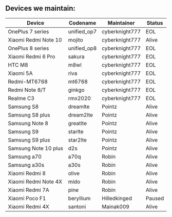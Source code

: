 ## Devices we maintain:

| Device               | Codename    | Maintainer         | Status   |
| -------------------- | ----------- | ---------------    | -----    |
| OnePlus 7 series     | unified_op7 | cyberknight777     |  EOL     |
| Xiaomi Redmi Note 10 | mojito      | cyberknight777     | Alive    |
| OnePlus 8 series     | unified_op8 | cyberknight777     | EOL      |
| Xiaomi Redmi 6 Pro   | sakura      | cyberknight777     | EOL      |
| HTC M8               | m8wl        | cyberknight777     | EOL      |
| Xiaomi 5A            | riva        | cyberknight777     | EOL      |
| Redmi-MT6768         | mt6768      | cyberknight777     | EOL      |
| Redmi Note 8/T       | ginkgo      | cyberknight777     | EOL      |
| Realme C3            | rmx2020     | cyberknight777     | EOL      |
| Samsung S8           | dreamlte    | Pointz             | Alive    |
| Samsung S8 plus      | dream2lte   | Pointz             | Alive    |
| Samsung Note 8       | greatlte    | Pointz             | Alive    |
| Samsung S9           | starlte     | Pointz             | Alive    |
| Samsung S9 plus      | star2lte    | Pointz             | Alive    |
| Samsung Note 10 plus | d2s         | Pointz             | Alive    |
| Samsung a70          | a70q        | Robin              | Alive    |
| Samsung a30s         | a30s        | Robin              | Alive    |
| Xiaomi Redmi 8       | olive       | Robin              | Alive    |
| Xiaomi Redmi Note 4X | mido        | Robin              | Alive    |
| Xiaomi Redmi 7A      | pine        | Robin              | Alive    |
| Xiaomi Poco F1       | beryllium   | Hilledkinged       | Paused   |
| Xiaomi Redmi 4X      | santoni     | Mainak009          | Alive    |
